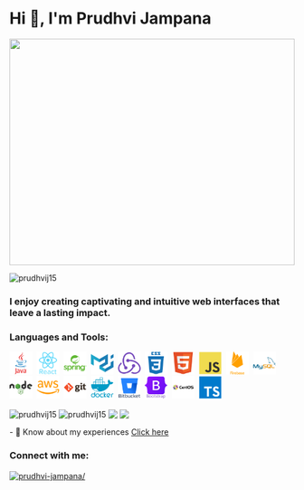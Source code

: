 <h1 align="left">Hi 👋, I'm Prudhvi Jampana </h1>
<div id="header" style="display:flex">
<img src="https://user-images.githubusercontent.com/74038190/212750672-2f3f2b50-c84f-4ed8-a60a-849ae69ff9df.gif" height="400"  width="100%"/>
</div>

<p align="left"> <img src="https://komarev.com/ghpvc/?username=prudhvij15&label=Profile%20views&color=0e75b6&style=flat" alt="prudhvij15" /> </p>
<h3 align="left">I enjoy creating captivating and intuitive web interfaces that leave a lasting impact.</h3> 
<h3 align="left">Languages and Tools:</h3> 
<div>
  <img src="https://github.com/devicons/devicon/blob/master/icons/java/java-original-wordmark.svg" title="Java" alt="Java" width="40" height="40"/>&nbsp;
  <img src="https://github.com/devicons/devicon/blob/master/icons/react/react-original-wordmark.svg" title="React" alt="React" width="40" height="40"/>&nbsp;
  <img src="https://github.com/devicons/devicon/blob/master/icons/spring/spring-original-wordmark.svg" title="Spring" alt="Spring" width="40" height="40"/>&nbsp;
  <img src="https://github.com/devicons/devicon/blob/master/icons/materialui/materialui-original.svg" title="Material UI" alt="Material UI" width="40" height="40"/>&nbsp;
  <img src="https://github.com/devicons/devicon/blob/master/icons/redux/redux-original.svg" title="Redux" alt="Redux " width="40" height="40"/>&nbsp;
  <img src="https://github.com/devicons/devicon/blob/master/icons/css3/css3-plain-wordmark.svg"  title="CSS3" alt="CSS" width="40" height="40"/>&nbsp;
  <img src="https://github.com/devicons/devicon/blob/master/icons/html5/html5-original.svg" title="HTML5" alt="HTML" width="40" height="40"/>&nbsp;
  <img src="https://github.com/devicons/devicon/blob/master/icons/javascript/javascript-original.svg" title="JavaScript" alt="JavaScript" width="40" height="40"/>&nbsp;
  <img src="https://github.com/devicons/devicon/blob/master/icons/firebase/firebase-plain-wordmark.svg" title="Firebase" alt="Firebase" width="40" height="40"/>&nbsp;
  <img src="https://github.com/devicons/devicon/blob/master/icons/mysql/mysql-original-wordmark.svg" title="MySQL"  alt="MySQL" width="40" height="40"/>&nbsp;
  <img src="https://github.com/devicons/devicon/blob/master/icons/nodejs/nodejs-original-wordmark.svg" title="NodeJS" alt="NodeJS" width="40" height="40"/>&nbsp;
  <img src="https://github.com/devicons/devicon/blob/master/icons/amazonwebservices/amazonwebservices-plain-wordmark.svg" title="AWS" alt="AWS" width="40" height="40"/>&nbsp;
  <img src="https://github.com/devicons/devicon/blob/master/icons/git/git-original-wordmark.svg" title="Git" **alt="Git" width="40" height="40"/>&nbsp;
  <img src="https://github.com/devicons/devicon/blob/master/icons/docker/docker-plain-wordmark.svg" title="Git" **alt="Git" width="40" height="40"/>&nbsp;
  <img src="https://github.com/devicons/devicon/blob/master/icons/bitbucket/bitbucket-original-wordmark.svg" title="bitbucket" **alt="Git" width="40" height="40"/>&nbsp;
    <img src="https://github.com/devicons/devicon/blob/master/icons/bootstrap/bootstrap-original-wordmark.svg" title="Bootstrap" **alt="Bootstrap" width="40" height="40"/>&nbsp;
     <img src="https://github.com/devicons/devicon/blob/master/icons/centos/centos-original-wordmark.svg" title="CentOs" **alt="centOS" width="40" height="40"/>&nbsp;
      <img src="https://github.com/devicons/devicon/blob/master/icons/typescript/typescript-original.svg" title="Git" **alt="Git" width="40" height="40"/>&nbsp;
</div>
<p>
<img align="center" src="https://github-readme-stats.vercel.app/api/top-langs?username=prudhvij15&show_icons=true&theme=dark&locale=en&layout=compact" alt="prudhvij15" />
<!-- <img align="center" src="https://github-readme-stats.vercel.app/api?username=prudhvij15&show_icons=true&theme=dark&locale=en" alt="prudhvij15" /> -->
<img align="center" src="https://github-readme-streak-stats.herokuapp.com/?user=prudhvij15&theme=dark" alt="prudhvij15" />
 <img align="center" src="http://github-profile-summary-cards.vercel.app/api/cards/profile-details?username=prudhvij15&theme=default"/>
  <img align="center" src="http://github-profile-summary-cards.vercel.app/api/cards/stats?username=prudhvij15&theme=vision-friendly-dark"/>
</p>
- 📄 Know about my experiences <a href="https://my-personal-resume01.s3.us-east-2.amazonaws.com/FullStack.pdf">Click here</a>
<h3 align="left">Connect with me:</h3>
<p align="left">
<a href="https://linkedin.com/in/prudhvi-jampana/" target="blank"><img align="center" src="https://raw.githubusercontent.com/rahuldkjain/github-profile-readme-generator/master/src/images/icons/Social/linked-in-alt.svg" alt="prudhvi-jampana/" height="30" width="40" /></a>
 
</p>
